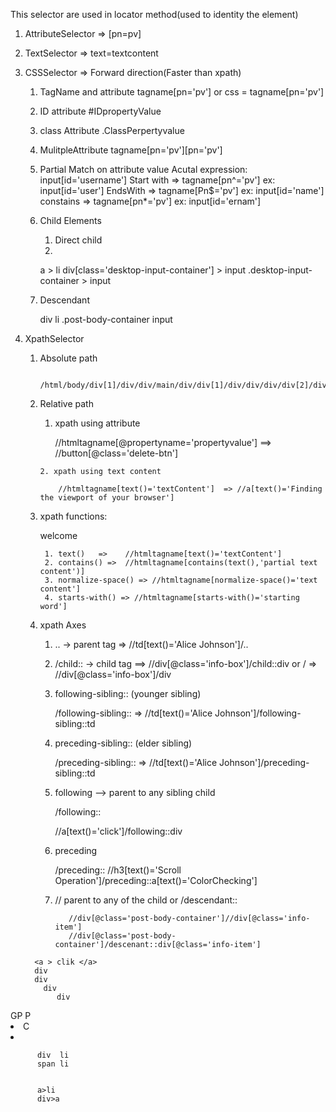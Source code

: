 
This selector are used in locator method(used to identity the element)
1. AttributeSelector  =>   [pn=pv]
2. TextSelector   => text=textcontent
3. CSSSelector  => Forward direction(Faster than xpath)

   1. TagName and attribute
          tagname[pn='pv']  or css = tagname[pn='pv']
   2. ID attribute
         #IDpropertyValue
   3. class Attribute
        .ClassPerpertyvalue
   4. MulitpleAttribute
         tagname[pn='pv'][pn='pv']

   5. Partial Match on attribute value
                                         Acutal expression:  input[id='username']
       Start with => tagname[pn^='pv']   ex: input[id='user']
       EndsWith   => tagname[Pn$='pv']    ex: input[id='name']
       constains  => tagname[pn*='pv']    ex: input[id='ernam']

    6. Child Elements
    
       1. Direct child
           <div>
              <a>
                 <li>

         a > li
         div[class='desktop-input-container'] > input
         .desktop-input-container > input

    2. Descendant
          
        div li
       .post-body-container input
           
4. XpathSelector
    
      1. Absolute path

              /html/body/div[1]/div/div/main/div/div[1]/div/div/div/div[2]/div[2]/div/table/tbody/tr[1]/td[5]/button

      2. Relative path 
          
            1. xpath using attribute
              
                //htmltagname[@propertyname='propertyvalue']  ==> //button[@class='delete-btn']

             2. xpath using text content
               
                 //htmltagname[text()='textContent']  => //a[text()='Finding the viewport of your browser']

      3.  xpath functions:

             <a>  welcome  </a>
           
               1. text()   =>    //htmltagname[text()='textContent'] 
               2. contains() =>  //htmltagname[contains(text(),'partial text content')]
               3. normalize-space() => //htmltagname[normalize-space()='text content']
               4. starts-with() => //htmltagname[starts-with()='starting word']
                        
      4.  xpath Axes
         
         
            1. .. -> parent tag  => //td[text()='Alice Johnson']/..

            2. /child::  -> child tag  ==> //div[@class='info-box']/child::div
               or
               /    => //div[@class='info-box']/div

           3.  following-sibling:: (younger sibling)

               /following-sibling::   => //td[text()='Alice Johnson']/following-sibling::td

           4.  preceding-sibling:: (elder sibling)

                 /preceding-sibling::  => //td[text()='Alice Johnson']/preceding-sibling::td

            5. following --> parent to any sibling child

                 /following::
 
                 //a[text()='click']/following::div

            6. preceding

                  /preceding::      //h3[text()='Scroll Operation']/preceding::a[text()='ColorChecking']

     
            7. // parent to any of the child  or /descendant::

                      //div[@class='post-body-container']//div[@class='info-item']
                      //div[@class='post-body-container']/descenant::div[@class='info-item']



          




         <a > clik </a>
         div
         div
           div
              div
                
         

<span>
 <div> GP
      <a> P
        <li> C 
        <li>





          div  li
          span li


          a>li
          div>a
